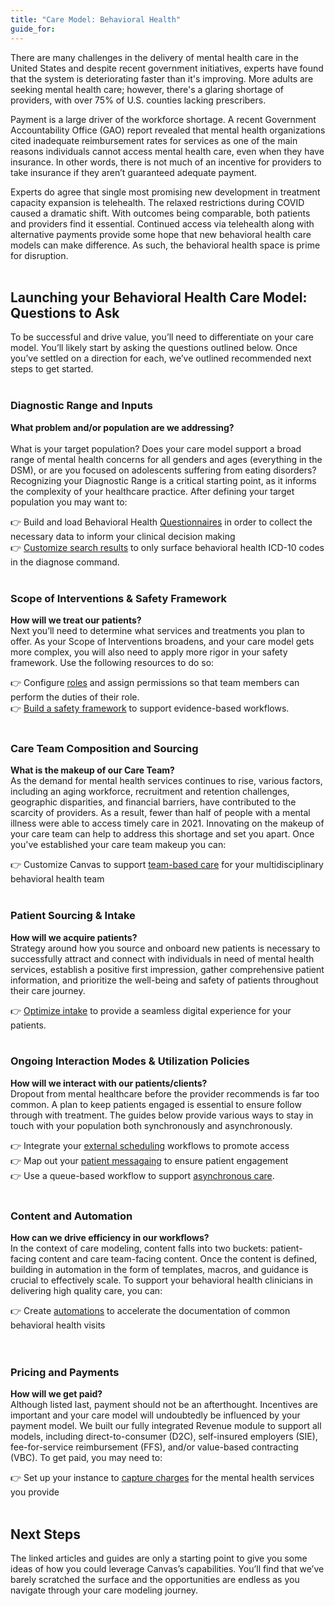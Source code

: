 ```yaml
---
title: "Care Model: Behavioral Health"
guide_for:
---
```


There are many challenges in the delivery of mental health care in the United States and despite recent government initiatives, experts have found that the system is deteriorating faster than it's improving. More adults are seeking mental health care; however, there's a glaring shortage of providers, with over 75% of U.S. counties lacking prescribers.

Payment is a large driver of the workforce shortage. A recent Government Accountability Office (GAO) report revealed that mental health organizations cited inadequate reimbursement rates for services as one of the main reasons individuals cannot access mental health care, even when they have insurance. In other words, there is not much of an incentive for providers to take insurance if they aren’t guaranteed adequate payment.

Experts do agree that single most promising new development in treatment capacity expansion is telehealth. The relaxed restrictions during COVID caused a dramatic shift. With outcomes being comparable, both patients and providers find it essential. Continued access via telehealth along with alternative payments provide some hope that new behavioral health care models can make difference. As such, the behavioral health space is prime for disruption. 
<br>
<br>
## Launching your Behavioral Health Care Model: Questions to Ask
To be successful and drive value, you’ll need to differentiate on your care model. You’ll likely start by asking the questions outlined below. Once you’ve settled on a direction for each, we’ve outlined recommended next steps to get started. <br> <br> 

### Diagnostic Range and Inputs
**What problem and/or population are we addressing?**
<br>  
What is your target population? Does your care model support a broad range of mental health concerns for all genders and ages (everything in the DSM), or are you focused on adolescents suffering from eating disorders? Recognizing your Diagnostic Range is a critical starting point, as it informs the complexity of your healthcare practice. After defining your target population you may want to: 
<br>

👉 Build and load Behavioral Health [Questionnaires](/guides/bh-configuration/#questionnaires) in order to collect the necessary data to inform your clinical decision making<br>
👉 [Customize search results](/guides/customize-search-results) to only surface behavioral health ICD-10 codes in the diagnose command.     
<br>
### Scope of Interventions & Safety Framework
**How will we treat our patients?**
<br>
Next you’ll need to determine what services and treatments you plan to offer. As your Scope of Interventions broadens, and your care model gets more complex, you will also need to apply more rigor in your safety framework. Use the following resources to do so:
<br>

👉 Configure [roles](/guides/bh-configuration/#roles) and assign permissions so that team members can perform the duties of their role. <br>
👉 [Build a safety framework](/guides/build-a-safety-framework) to support evidence-based workflows.
<br><br>
### Care Team Composition and Sourcing
**What is the makeup of our Care Team?**
<br> 
As the demand for mental health services continues to rise, various factors, including an aging workforce, recruitment and retention challenges, geographic disparities, and financial barriers, have contributed to the scarcity of providers. As a result, fewer than half of people with a mental illness were able to access timely care in 2021. Innovating on the makeup of your care team can help to address this shortage and set you apart. Once you've established your care team makeup you can:
<br>

👉 Customize Canvas to support [team-based care](/guides/team-based-care) for your multidisciplinary behavioral health team
<br><br>
### Patient Sourcing & Intake
**How will we acquire patients?**
<br>
Strategy around how you source and onboard new patients is necessary to successfully attract and connect with individuals in need of mental health services, establish a positive first impression, gather comprehensive patient information, and prioritize the well-being and safety of patients throughout their care journey.<br>

👉 [Optimize intake](/guides/optimize-patient-intake) to provide a seamless digital experience for your patients. 
<br><br>
### Ongoing Interaction Modes & Utilization Policies
**How will we interact with our patients/clients?**
<br>
Dropout from mental healthcare before the provider recommends is far too common. A plan to keep patients engaged is essential to ensure follow through with treatment. The guides below provide various ways to stay in touch with your population both synchronously and asynchronously.   <br>

👉 Integrate your [external scheduling](/guides/external-scheduling) workflows to promote access <br>
👉 Map out your [patient messagaing](/guides/patient-messaging) to ensure patient engagement <br>
👉 Use a queue-based workflow to support [asynchronous care](/guides/asynchronous-care).
<br><br>
### Content and Automation
**How can we drive efficiency in our workflows?**
<br>
In the context of care modeling, content falls into two buckets: patient-facing content and care team-facing content. Once the content is defined, building in automation in the form of templates, macros, and guidance is crucial to effectively scale. To support your behavioral health clinicians in delivering high quality care, you can: <br>

👉 Create [automations](/documentation/automations) to accelerate the documentation of common behavioral health visits<br>
<br><br>
### Pricing and Payments
**How will we get paid?** 
<br>
Although listed last, payment should not be an afterthought. Incentives are important and your care model will undoubtedly be influenced by your payment model. We built our fully integrated Revenue module to support all models, including direct-to-consumer (D2C), self-insured employers (SIE), fee-for-service reimbursement (FFS), and/or value-based contracting (VBC). To get paid, you may need to:<br>

👉 Set up your instance to [capture charges](/guides/capture-charges) for the mental health services you provide<br>
<br>
## Next Steps

The linked articles and guides are only a starting point to give you some ideas of how you could leverage Canvas’s capabilities. You’ll find that we’ve barely scratched the surface and the opportunities are endless as you navigate through your care modeling journey.









